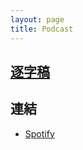 ```yaml
---
layout: page
title: Podcast
---
```



## [逐字稿](./Subtitle/)

## 連結
  * [Spotify](https://podcasters.spotify.com/pod/show/alchemymage)